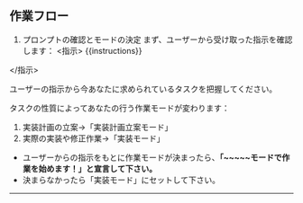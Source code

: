 ## 作業フロー

1. プロンプトの確認とモードの決定
まず、ユーザーから受け取った指示を確認します：
<指示>
{{instructions}}
<!-- このテンプレート変数はユーザーの入力プロンプトに自動置換されます -->
</指示>

ユーザーの指示から今あなたに求められているタスクを把握してください。

タスクの性質によってあなたの行う作業モードが変わります：
1. 実装計画の立案→「実装計画立案モード」
2. 実際の実装や修正作業→「実装モード」

- ユーザーからの指示をもとに作業モードが決まったら、**「~~~~~モードで作業を始めます！」と宣言して下さい。** 
- 決まらなかったら「実装モード」にセットして下さい。

---
